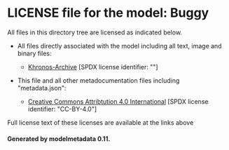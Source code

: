 # LICENSE file for the model: Buggy

All files in this directory tree are licensed as indicated below.

* All files directly associated with the model including all text, image and binary files:

  * [Khronos-Archive]("") [SPDX license identifier: ""]

* This file and all other metadocumentation files including "metadata.json":

  * [Creative Commons Attribtution 4.0 International]("https://creativecommons.org/licenses/by-nd/4.0/legalcode") [SPDX license identifier: "CC-BY-4.0"]

Full license text of these licenses are available at the links above

#### Generated by modelmetadata 0.11.